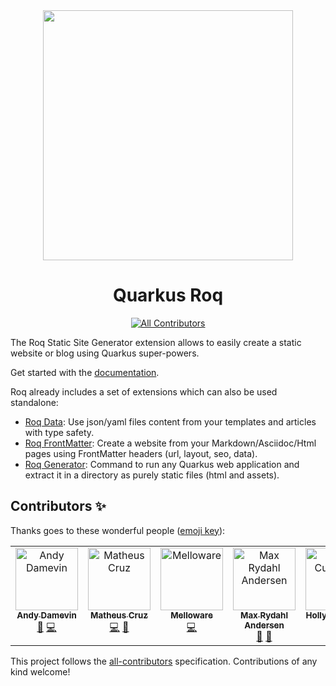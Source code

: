 <div align="center">
  
<img src="https://github.com/quarkiverse/quarkus-roq/assets/2223984/0eb6642e-8dd3-4def-abb7-f63062ae755b" width="400" >



# Quarkus Roq


  
<!-- ALL-CONTRIBUTORS-BADGE:START - Do not remove or modify this section -->
[![All Contributors](https://img.shields.io/badge/all_contributors-6-orange.svg?style=flat-square)](#contributors-)
<!-- ALL-CONTRIBUTORS-BADGE:END -->

</div>


The Roq Static Site Generator extension allows to easily create a static website or blog using Quarkus super-powers.

Get started with the [documentation](https://docs.quarkiverse.io/quarkus-roq/dev/index.html).

Roq already includes a set of extensions which can also be used standalone:
- [Roq Data](https://docs.quarkiverse.io/quarkus-roq/dev/quarkus-roq-data.html): Use json/yaml files content from your templates and articles with type safety.
- [Roq FrontMatter](https://docs.quarkiverse.io/quarkus-roq/dev/quarkus-roq-frontmatter.html):  Create a website from your Markdown/Asciidoc/Html pages using FrontMatter headers (url, layout, seo, data).
- [Roq Generator](https://docs.quarkiverse.io/quarkus-roq/dev/quarkus-roq-generator.html): Command to run any Quarkus web application and extract it in a directory as purely static files (html and assets).



## Contributors ✨

Thanks goes to these wonderful people ([emoji key](https://allcontributors.org/docs/en/emoji-key)):

<!-- ALL-CONTRIBUTORS-LIST:START - Do not remove or modify this section -->
<!-- prettier-ignore-start -->
<!-- markdownlint-disable -->
<table>
  <tbody>
    <tr>
      <td align="center" valign="top" width="14.28%"><a href="https://github.com/ia3andy"><img src="https://avatars.githubusercontent.com/u/2223984?v=4?s=100" width="100px;" alt="Andy Damevin"/><br /><sub><b>Andy Damevin</b></sub></a><br /><a href="#maintenance-ia3andy" title="Maintenance">🚧</a> <a href="https://github.com/quarkiverse/quarkus-roq/commits?author=ia3andy" title="Code">💻</a></td>
      <td align="center" valign="top" width="14.28%"><a href="https://matheuscruz.dev"><img src="https://avatars.githubusercontent.com/u/56329339?v=4?s=100" width="100px;" alt="Matheus Cruz"/><br /><sub><b>Matheus Cruz</b></sub></a><br /><a href="https://github.com/quarkiverse/quarkus-roq/commits?author=mcruzdev" title="Code">💻</a> <a href="#ideas-mcruzdev" title="Ideas, Planning, & Feedback">🤔</a></td>
      <td align="center" valign="top" width="14.28%"><a href="https://melloware.com"><img src="https://avatars.githubusercontent.com/u/4399574?v=4?s=100" width="100px;" alt="Melloware"/><br /><sub><b>Melloware</b></sub></a><br /><a href="https://github.com/quarkiverse/quarkus-roq/commits?author=melloware" title="Code">💻</a></td>
      <td align="center" valign="top" width="14.28%"><a href="https://xam.dk"><img src="https://avatars.githubusercontent.com/u/54129?v=4?s=100" width="100px;" alt="Max Rydahl Andersen"/><br /><sub><b>Max Rydahl Andersen</b></sub></a><br /><a href="#ideas-maxandersen" title="Ideas, Planning, & Feedback">🤔</a> <a href="https://github.com/quarkiverse/quarkus-roq/issues?q=author%3Amaxandersen" title="Bug reports">🐛</a></td>
      <td align="center" valign="top" width="14.28%"><a href="https://hollycummins.com"><img src="https://avatars.githubusercontent.com/u/11509290?v=4?s=100" width="100px;" alt="Holly Cummins"/><br /><sub><b>Holly Cummins</b></sub></a><br /><a href="#ideas-holly-cummins" title="Ideas, Planning, & Feedback">🤔</a></td>
      <td align="center" valign="top" width="14.28%"><a href="http://blog.nerdin.ch"><img src="https://avatars.githubusercontent.com/u/51133?v=4?s=100" width="100px;" alt="Erik Jan de Wit"/><br /><sub><b>Erik Jan de Wit</b></sub></a><br /><a href="https://github.com/quarkiverse/quarkus-roq/commits?author=edewit" title="Code">💻</a></td>
    </tr>
  </tbody>
</table>

<!-- markdownlint-restore -->
<!-- prettier-ignore-end -->

<!-- ALL-CONTRIBUTORS-LIST:END -->

This project follows the [all-contributors](https://github.com/all-contributors/all-contributors) specification. Contributions of any kind welcome!
